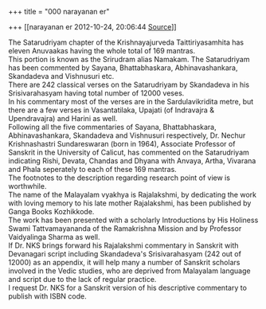 +++
title = "000 narayanan er"

+++
[[narayanan er	2012-10-24, 20:06:44 [Source](https://groups.google.com/g/bvparishat/c/hM1o711YD2U)]]



The Satarudriyam chapter of the Krishnayajurveda Taittiriyasamhita has eleven Anuvaakas having the whole total of 169 mantras.  
This portion is known as the Srirudram alias Namakam. The Satarudriyam has been commented by Sayana, Bhattabhaskara, Abhinavashankara, Skandadeva and Vishnusuri etc.  
There are 242 classical verses on the Satarudriyam by Skandadeva in his Srisivarahasyam having total number of 12000 veses.  
In his commentary most of the verses are in the Sardulavikridita metre, but there are a few verses in Vasantatilaka, Upajati (of Indravajra & Upendravajra) and Harini as well.  
Following all the five commentaries of Sayana, Bhattabhaskara, Abhinavashankara, Skandadeva and Vishnusuri respectively, Dr. Nechur Krishnashastri Sundareswaran (born in 1964), Associate Professor of Sanskrit in the University of Calicut, has commented on the Satarudriyam indicating Rishi, Devata, Chandas and Dhyana with Anvaya, Artha, Vivarana and Phala seperately to each of these 169 mantras.  
The footnotes to the description regarding research point of view is worthwhile.  
The name of the Malayalam vyakhya is Rajalakshmi, by dedicating the work with loving memory to his late mother Rajalakshmi, has been published by Ganga Books Kozhikkode.  
The work has been presented with a scholarly Introductions by His Holiness Swami Tattvamayananda of the Ramakrishna Mission and by Professor Vaidyalinga Sharma as well.  
If Dr. NKS brings forward his Rajalakshmi commentary in Sanskrit with Devanagari script including Skandadeva's Srisivarahasyam (242 out of 12000) as an appendix, it will help many a number of Sanskrit scholars involved in the Vedic studies, who are deprived from Malayalam language and script due to the lack of regular practice.  
I request Dr. NKS for a Sanskrit version of his descriptive commentary to publish with ISBN code.

